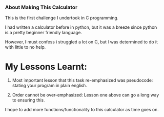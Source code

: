### About Making This Calculator

This is the first challenge I undertook in C programming.

I had written a calculator before in python, but it was a breeze since python is a pretty beginner friendly language.

However, I must confess i struggled a lot on C, but I was determined to do it with little to no help.

# My Lessons Learnt:

1. Most important lesson that this task re-emphasized was pseudocode: stating your program in plain english.

2. Order cannot be over-emphasized: Lesson one above can go a long way to ensuring this.

I hope to add more functions/functionality to this calculator as time goes on.

##
